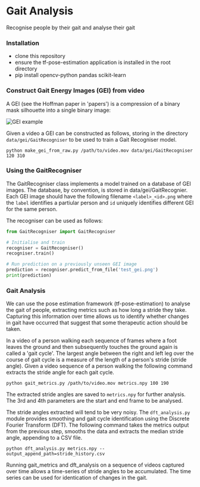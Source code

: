 # Gait Analysis
Recognise people by their gait and analyse their gait

### Installation
* clone this repository
* ensure the tf-pose-estimation application is installed in the root directory
* pip install opencv-python pandas scikit-learn

### Construct Gait Energy Images (GEI) from video
A GEI (see the Hoffman paper in 'papers') is a compression of a binary mask silhouette into a single binary image:

![GEI example](https://github.com/insidedctm/gait/tree/master/images/normal_id001_1.avi_1.png)

Given a video a GEI can be constructed as follows, storing in the directory `data/gei/GaitRecogniser` to be used to train a 
Gait Recogniser model.

```
python make_gei_from_raw.py /path/to/video.mov data/gei/GaitRecogniser 120 310
```

### Using the GaitRecogniser
The GaitRecogniser class implements a model trained on a database of GEI images. The database, by convention, 
is stored in data/gei/GaitRecognier. Each GEI image should have the following filename `<label>_<id>.png` where the `label`
identifies a partiular person and `id` uniquely identifies different GEI for the same person.

The recogniser can be used as follows:
``` python
from GaitRecogniser import GaitRecogniser

# Initialise and train 
recogniser = GaitRecogniser()
recogniser.train()

# Run prediction on a previously unseen GEI image
prediction = recogniser.predict_from_file('test_gei.png')
print(prediction)
```

### Gait Analysis
We can use the pose estimation framework (tf-pose-estimation) to analyse the gait of people, extracting metrics such as 
how long a stride they take. Capturing this information over time allows us to identify whether changes in gait have
occurred that suggest that some therapeutic action should be taken.

In a video of a person walking each sequence of frames where a foot leaves the ground and then subsequently touches the 
ground again is called a 'gait cycle'. The largest angle between the right and left leg over the course of gait cycle is a 
measure of the length of a person's stride (stride angle). Given a video sequence of a person walking the following 
command extracts the stride angle for each gait cycle.

```
python gait_metrics.py /path/to/video.mov metrics.npy 100 190
```
The extracted stride angles are saved to `metrics.npy` for further analysis. The 3rd and 4th parameters are the start and end 
frame to be analysed.

The stride angles extracted will tend to be very noisy. The `dft_analysis.py` module provides smoothing and gait cycle 
identification using the Discrete Fourier Transform (DFT). The following command takes the metrics output from the previous 
step, smooths the data and extracts the median stride angle, appending to a CSV file.

```
python dft_analysis.py metrics.npy --output_append_path=stride_history.csv
```

Running gait_metrics and dft_analysis on a sequence of videos captured over time allows a time-series of stride angles to be
accumulated. The time series can be used for identication of changes in the gait.
